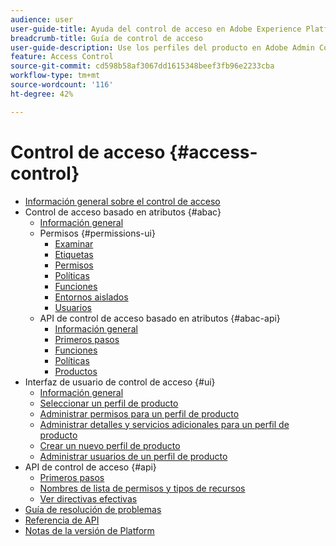 ```yaml
---
audience: user
user-guide-title: Ayuda del control de acceso en Adobe Experience Platform
breadcrumb-title: Guía de control de acceso
user-guide-description: Use los perfiles del producto en Adobe Admin Console para vincular a los usuarios con permisos y entornos limitados.
feature: Access Control
source-git-commit: cd598b58af3067dd1615348beef3fb96e2233cba
workflow-type: tm+mt
source-wordcount: '116'
ht-degree: 42%

---
```



# Control de acceso {#access-control}

* [Información general sobre el control de acceso](home.md)
* Control de acceso basado en atributos {#abac}
   * [Información general](abac/overview.md)
   * Permisos {#permissions-ui}
      * [Examinar](abac/ui/browse.md)
      * [Etiquetas](abac/ui/labels.md)
      * [Permisos](abac/ui/permissions.md)
      * [Políticas](abac/ui/policies.md)
      * [Funciones](abac/ui/roles.md)
      * [Entornos aislados](abac/ui/sandboxes.md)
      * [Usuarios](abac/ui/users.md)
   * API de control de acceso basado en atributos {#abac-api}
      * [Información general](abac/api/overview.md)
      * [Primeros pasos](abac/api/getting-started.md)
      * [Funciones](abac/api/roles.md)
      * [Políticas](abac/api/policies.md)
      * [Productos](abac/api/products.md)
* Interfaz de usuario de control de acceso {#ui}
   * [Información general](ui/overview.md)
   * [Seleccionar un perfil de producto](ui/browse.md)
   * [Administrar permisos para un perfil de producto](ui/permissions.md)
   * [Administrar detalles y servicios adicionales para un perfil de producto](ui/details-and-services.md)
   * [Crear un nuevo perfil de producto](ui/create-profile.md)
   * [Administrar usuarios de un perfil de producto](ui/users.md)
* API de control de acceso {#api}
   * [Primeros pasos](api/getting-started.md)
   * [Nombres de lista de permisos y tipos de recursos](api/permissions-and-resource-types.md)
   * [Ver directivas efectivas](api/effective-policies.md)
* [Guía de resolución de problemas](troubleshooting-guide.md)
* [Referencia de API](https://www.adobe.io/experience-platform-apis/references/access-control/)
* [Notas de la versión de Platform](https://www.adobe.com/go/platform-release-notes-en)